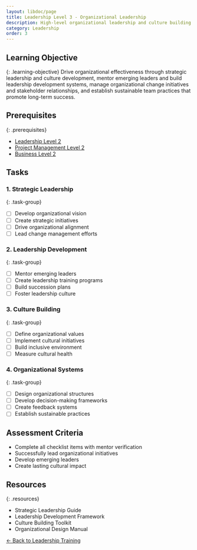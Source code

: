 ```yaml
---
layout: libdoc/page
title: Leadership Level 3 - Organizational Leadership
description: High-level organizational leadership and culture building
category: Leadership
order: 3
---
```


## Learning Objective
{: .learning-objective}
Drive organizational effectiveness through strategic leadership and culture development, mentor emerging leaders and build leadership development systems, manage organizational change initiatives and stakeholder relationships, and establish sustainable team practices that promote long-term success.

## Prerequisites
{: .prerequisites}
- [Leadership Level 2](../leadership/level-2)
- [Project Management Level 2](../project-management/level-2)
- [Business Level 2](../business/level-2)

## Tasks

### 1. Strategic Leadership
{: .task-group}
- [ ] Develop organizational vision
- [ ] Create strategic initiatives
- [ ] Drive organizational alignment
- [ ] Lead change management efforts

### 2. Leadership Development
{: .task-group}
- [ ] Mentor emerging leaders
- [ ] Create leadership training programs
- [ ] Build succession plans
- [ ] Foster leadership culture

### 3. Culture Building
{: .task-group}
- [ ] Define organizational values
- [ ] Implement cultural initiatives
- [ ] Build inclusive environment
- [ ] Measure cultural health

### 4. Organizational Systems
{: .task-group}
- [ ] Design organizational structures
- [ ] Develop decision-making frameworks
- [ ] Create feedback systems
- [ ] Establish sustainable practices

## Assessment Criteria
- Complete all checklist items with mentor verification
- Successfully lead organizational initiatives
- Develop emerging leaders
- Create lasting cultural impact

## Resources
{: .resources}
- Strategic Leadership Guide
- Leadership Development Framework
- Culture Building Toolkit
- Organizational Design Manual

[← Back to Leadership Training](../)